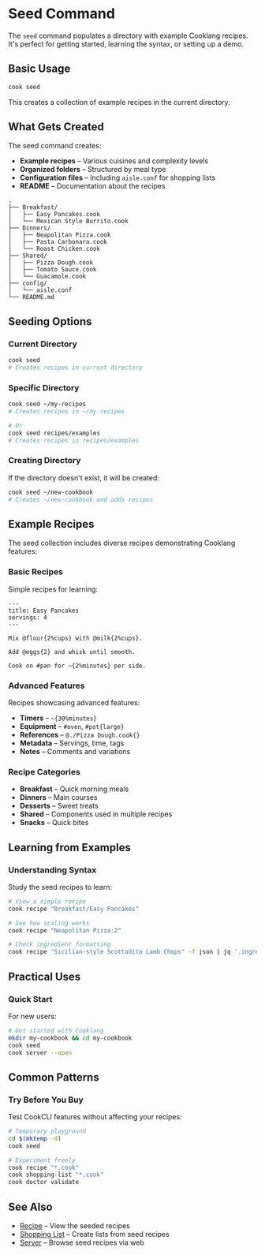 # Seed Command

The `seed` command populates a directory with example Cooklang recipes. It's perfect for getting started, learning the syntax, or setting up a demo.

## Basic Usage

```bash
cook seed
```

This creates a collection of example recipes in the current directory.

## What Gets Created

The seed command creates:

* **Example recipes** – Various cuisines and complexity levels
* **Organized folders** – Structured by meal type
* **Configuration files** – Including `aisle.conf` for shopping lists
* **README** – Documentation about the recipes

```
.
├── Breakfast/
│   ├── Easy Pancakes.cook
│   └── Mexican Style Burrito.cook
├── Dinners/
│   ├── Neapolitan Pizza.cook
│   ├── Pasta Carbonara.cook
│   └── Roast Chicken.cook
├── Shared/
│   ├── Pizza Dough.cook
│   ├── Tomato Sauce.cook
│   └── Guacamole.cook
├── config/
│   └── aisle.conf
└── README.md
```

## Seeding Options

### Current Directory

```bash
cook seed
# Creates recipes in current directory
```

### Specific Directory

```bash
cook seed ~/my-recipes
# Creates recipes in ~/my-recipes

# Or
cook seed recipes/examples
# Creates recipes in recipes/examples
```

### Creating Directory

If the directory doesn't exist, it will be created:

```bash
cook seed ~/new-cookbook
# Creates ~/new-cookbook and adds recipes
```

## Example Recipes

The seed collection includes diverse recipes demonstrating Cooklang features:

### Basic Recipes

Simple recipes for learning:

```cooklang
---
title: Easy Pancakes
servings: 4
---

Mix @flour{2%cups} with @milk{2%cups}.

Add @eggs{2} and whisk until smooth.

Cook on #pan for ~{2%minutes} per side.
```

### Advanced Features

Recipes showcasing advanced features:

* **Timers** – `~{30%minutes}`
* **Equipment** – `#oven`, `#pot{large}`
* **References** – `@./Pizza Dough.cook{}`
* **Metadata** – Servings, time, tags
* **Notes** – Comments and variations

### Recipe Categories

* **Breakfast** – Quick morning meals
* **Dinners** – Main courses
* **Desserts** – Sweet treats
* **Shared** – Components used in multiple recipes
* **Snacks** – Quick bites

## Learning from Examples

### Understanding Syntax

Study the seed recipes to learn:

```bash
# View a simple recipe
cook recipe "Breakfast/Easy Pancakes"

# See how scaling works
cook recipe "Neapolitan Pizza:2"

# Check ingredient formatting
cook recipe "Sicilian-style Scottadito Lamb Chops" -f json | jq '.ingredients'
```

## Practical Uses

### Quick Start

For new users:

```bash
# Get started with Cooklang
mkdir my-cookbook && cd my-cookbook
cook seed
cook server --open
```

## Common Patterns

### Try Before You Buy

Test CookCLI features without affecting your recipes:

```bash
# Temporary playground
cd $(mktemp -d)
cook seed

# Experiment freely
cook recipe "*.cook"
cook shopping-list "*.cook"
cook doctor validate
```

## See Also

* [Recipe](recipe.md) – View the seeded recipes
* [Shopping List](shopping-list.md) – Create lists from seed recipes
* [Server](server.md) – Browse seed recipes via web
